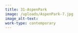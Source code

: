 ```yaml
---
title: 31-AspenPark
image: /uploads/AspenPark-7.jpg
image_alt-text:
work-type: contemporary
---
```

